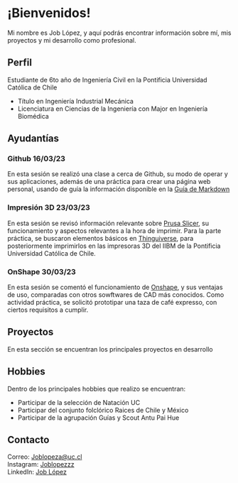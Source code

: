 # ¡Bienvenidos!
Mi nombre es Job López, y aquí podrás encontrar información sobre mí, mis proyectos y mi desarrollo como profesional.

## Perfil
Estudiante de 6to año de Ingeniería Civil en la Pontificia Universidad Católica de Chile
- Título en Ingeniería Industrial Mecánica
- Licenciatura en Ciencias de la Ingeniería con Major en Ingeniería Biomédica

## Ayudantías

### Github 16/03/23

En esta sesión se realizó una clase a cerca de Github, su modo de operar y sus aplicaciones, además de una práctica para crear una página web personal, usando de guía la información disponible en la [Guía de Markdown](https://www.markdownguide.org/basic-syntax)

### Impresión 3D 23/03/23

En esta sesión se revisó información relevante sobre [Prusa Slicer](https://www.prusa3d.com/), su funcionamiento y aspectos relevantes a la hora de imprimir. Para la parte práctica, se buscaron elementos básicos en [Thinguiverse](https://www.thingiverse.com/), para posteriormente imprimirlos en las impresoras 3D del IIBM de la Pontificia Universidad Católica de Chile.

### OnShape 30/03/23

En esta sesión se comentó el funcionamiento de [Onshape](https://www.onshape.com/en/), y sus ventajas de uso, comparadas con otros sowftwares de CAD más conocidos. Como actividad práctica, se solicitó prototipar una taza de café expresso, con ciertos requisitos a cumplir. 

## Proyectos

En esta sección se encuentran los principales proyectos en desarrollo

## Hobbies
Dentro de los principales hobbies que realizo se encuentran:
- Participar de la selección de Natación UC
- Participar del conjunto folclórico Raices de Chile y México
- Participar de la agrupación Guías y Scout Antu Pai Hue

## Contacto
Correo: Joblopeza@uc.cl <br>
Instagram: [Joblopezzz](https://instagram.com/joblopezzz?igshid=YmMyMTA2M2Y=) <br>
LinkedIn: [Job López](https://www.linkedin.com/in/job-l%C3%B3pez-29686b248)  
